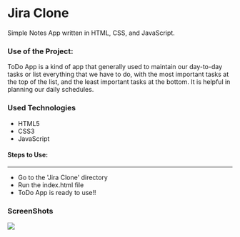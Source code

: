 <h1>Jira Clone</h1>

<p>Simple Notes App written in HTML, CSS, and JavaScript.</p>

### Use of the Project:

<p>ToDo App is a kind of app that generally used to maintain our day-to-day tasks or list everything that we have to do, with the most important tasks at the top of the list, and the least important tasks at the bottom. It is helpful in planning our daily schedules.</p>

<h3>Used Technologies</h3>
<ul>
  <li>HTML5</li>
  <li>CSS3</li>
  <li>JavaScript</li>
</ul>

#### Steps to Use:

---

- Go to the 'Jira Clone' directory
- Run the index.html file
- ToDo App is ready to use!!

<h3> ScreenShots </h3>
<img src="https://i.ibb.co/w60C6Tf/image.png">
<br>
